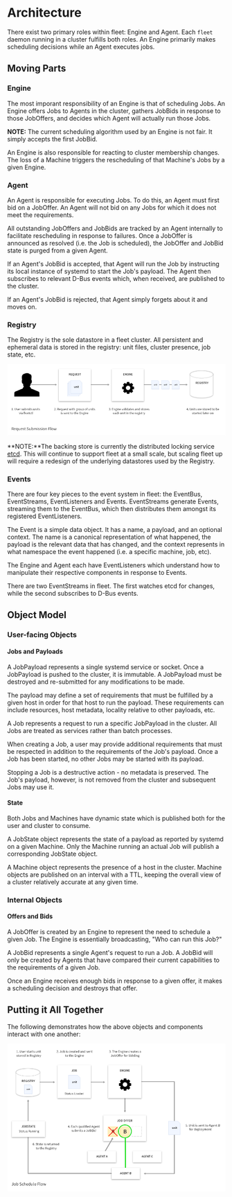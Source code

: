# Architecture

There exist two primary roles within fleet: Engine and Agent. Each `fleet` daemon running in a cluster fulfills both roles. An Engine primarily makes scheduling decisions while an Agent executes jobs.

## Moving Parts

### Engine

The most imporant responsibility of an Engine is that of scheduling Jobs. An Engine offers Jobs to Agents in the cluster, gathers JobBids in response to those JobOffers, and decides which Agent will actually run those Jobs. 

**NOTE:** The current scheduling algorithm used by an Engine is not fair. It simply accepts the first JobBid.

An Engine is also responsible for reacting to cluster membership changes. The loss of a Machine triggers the rescheduling of that Machine's Jobs by a given Engine.

### Agent

An Agent is responsible for executing Jobs. To do this, an Agent must first bid on a JobOffer. An Agent will not bid on any Jobs for which it does not meet the requirements.

All outstanding JobOffers and JobBids are tracked by an Agent internally to facilitate rescheduling in response to failures. Once a JobOffer is announced as resolved (i.e. the Job is scheduled), the JobOffer and JobBid state is purged from a given Agent.

If an Agent's JobBid is accepted, that Agent will run the Job by instructing its local instance of systemd to start the Job's payload. The Agent then subscribes to relevant D-Bus events which, when received, are published to the cluster.

If an Agent's JobBid is rejected, that Agent simply forgets about it and moves on.

### Registry

The Registry is the sole datastore in a fleet cluster. All persistent and ephemeral data is stored in the registry: unit files, cluster presence, job state, etc.

![image](img/Requests-Diagram.png)

**NOTE:**The backing store is currently the distributed locking service [etcd](https://github.com/coreos/etcd). This will continue to support fleet at a small scale, but scaling fleet up will require a redesign of the underlying datastores used by the Registry.

### Events

There are four key pieces to the event system in fleet: the EventBus, EventStreams, EventListeners and Events. EventStreams generate Events, streaming them to the EventBus, which then distributes them amongst its registered EventListeners.

The Event is a simple data object. It has a name, a payload, and an optional context. The name is a canonical representation of what happened, the payload is the relevant data that has changed, and the context represents in what namespace the event happened (i.e. a specific machine, job, etc).

The Engine and Agent each have EventListeners which understand how to manipulate their respective components in response to Events.

There are two EventStreams in fleet. The first watches etcd for changes, while the second subscribes to D-Bus events.

## Object Model

### User-facing Objects

#### Jobs and Payloads

A JobPayload represents a single systemd service or socket. Once a JobPayload is pushed to the cluster, it is immutable. A JobPayload must be destroyed and re-submitted for any modifications to be made.

The payload may define a set of requirements that must be fulfilled by a given host in order for that host to run the payload. These requirements can include resources, host metadata, locality relative to other payloads, etc.

A Job represents a request to run a specific JobPayload in the cluster. All Jobs are treated as services rather than batch processes.

When creating a Job, a user may provide additional requirements that must be respected in addition to the requirements of the Job's payload. Once a Job has been started, no other Jobs may be started with its payload.

Stopping a Job is a destructive action - no metadata is preserved. The Job's payload, however, is not removed from the cluster and subsequent Jobs may use it.

#### State

Both Jobs and Machines have dynamic state which is published both for the user and cluster to consume.

A JobState object represents the state of a payload as reported by systemd on a given Machine. Only the Machine running an actual Job will publish a corresponding JobState object.

A Machine object represents the presence of a host in the cluster. Machine objects are published on an interval with a TTL, keeping the overall view of a cluster relatively accurate at any given time.

### Internal Objects

#### Offers and Bids

A JobOffer is created by an Engine to represent the need to schedule a given Job. The Engine is essentially broadcasting, "Who can run this Job?"

A JobBid represents a single Agent's request to run a Job. A JobBid will only be created by Agents that have compared their current capabilities to the requirements of a given Job.

Once an Engine receives enough bids in response to a given offer, it makes a scheduling decision and destroys that offer.

## Putting it All Together

The following demonstrates how the above objects and components interact with one another:

![image](img/Schedule-Diagram.png)
